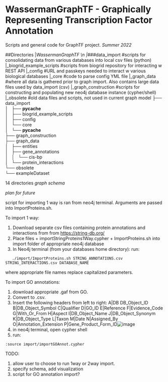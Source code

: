 # WassermanGraphTF - Graphically Representing Transcription Factor Annotation

Scripts and general code for GraphTF project.
*Summer 2022*

##Directories
|_WassermanGraphTF \n
   |_###data_import                 #scripts for consolidating data from various databases into local csv files (python)
      |_biogrid_example_scripts  #scripts from biogrid repository for interacting w REST API
      |_config                   #URL and passkeys needed to interact w various biological databases
      |_core                     #code to parse config YML file
   |_graph_data            #where all data is gathered prior to graph import. Also contains large data files used by data_import (csv)
   |_graph_construction    #scripts for constructing and populating new neo4j database instance (cypher/shell)
   |_obsolete              #old data files and scripts, not used in current graph model
├── data_import <br/>
│   ├── __pycache__ <br/>
│   ├── biogrid_example_scripts <br/>
│   ├── config <br/>
│   └── core <br/>
│       └── __pycache__ <br/>
├── graph_construction <br/>
├── graph_data <br/>
│   ├── entities <br/>
│   ├── gene_annotations <br/>
│   │   └── cis-bp <br/>
│   └── protein_interactions <br/>
└── obsolete <br/>
    └── exampleDataset <br/>

14 directories
*graph schema*

*plan for future*

script for importing 1 way is ran from neo4j terminal. Arguments are passed into ImportProteins.sh. 

To import 1 way:
1. Download separate csv files containing protein annotations and interactions from from https://string-db.org/
2. Place files + importStringProteins1Way.cypher + ImportProteins.sh into import folder of appropriate neo4j database
3. In Neo4j terminal (from your databases home directory): run:
```
   ./import/ImportProteins.sh STRING_ANNOTATIONS.csv STRING_INTERACTIONS.csv DATABASE_NAME
```
where appropriate file names replace capitalized parameters.

To import GO annotations:
1. download appropriate .gaf from GO. 
2. Convert to .csv.
3. Insert the following headers from left to right:
A|DB	DB_Object_ID	B|DB_Object_Symbol	C|Qualifier	D|GO_ID	E|Reference	F|Evidence_Code	G|With_Or_From	H|Aspect	I|DB_Object_Name	J|DB_Object_Synonym	K|DB_Object_Type	L|Taxon	M|Date	N|Assigned_By	O|Annotation_Extension	P|Gene_Product_Form_ID![image](https://user-images.githubusercontent.com/95512439/170846823-e6f76b50-99d2-4389-a825-354e23702ea8.png)
3. in neo4j terminal, open cypher shell
4. run: 
```
:source import/importGOAnnot.cypher
```



TODO: 
1. allow user to choose to run 1way or 2way import. 
2. specify schema, add visualization
3. script for GO annotation import?
